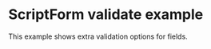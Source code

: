 ScriptForm validate example
===========================

This example shows extra validation options for fields.
